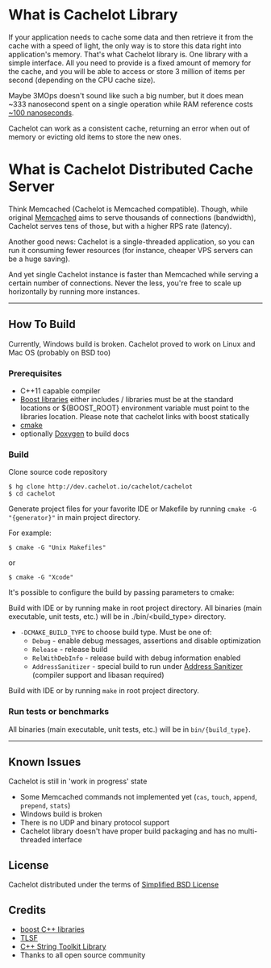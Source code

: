 # What is Cachelot Library #
If your application needs to cache some data and then retrieve it from the cache with a speed of light, the only way is to store this data right into application's memory. That's what Cachelot library is.
One library with a simple interface. All you need to provide is a fixed amount of memory for the cache, and you will be able to access or store 3 million of items per second (depending on the CPU cache size).

Maybe 3MOps doesn't sound like such a big number, but it does mean ~333 nanosecond spent on a single operation while RAM reference costs [~100 nanoseconds](http://www.eecs.berkeley.edu/~rcs/research/interactive_latency.html).

Cachelot can work as a consistent cache, returning an error when out of memory or evicting old items to store the new ones.

# What is Cachelot Distributed Cache Server #
Think Memcached (Cachelot is Memcached compatible). Though, while original [Memcached](http://memcached.org) aims to serve thousands of connections (bandwidth), Cachelot serves tens of those, but with a higher RPS rate (latency).

Another good news: Cachelot is a single-threaded application, so you can run it consuming fewer resources (for instance, cheaper VPS servers can be a huge saving).

And yet single Cachelot instance is faster than Memcached while serving a certain number of connections. Never the less, you're free to scale up horizontally by running more instances.

* * *

## How To Build ##
Currently, Windows build is broken. Cachelot proved to work on Linux and Mac OS (probably on BSD too)

### Prerequisites ###

 * C++11 capable compiler
 * [Boost libraries](http://boost.org/) either includes / libraries must be at the standard locations or ${BOOST_ROOT} environment variable must point to the libraries location. Please note that cachelot links with boost statically
 * [cmake](http://cmake.org/)
 * optionally [Doxygen](http://doxygen.org/) to build docs

### Build ###

Clone source code repository

    $ hg clone http://dev.cachelot.io/cachelot/cachelot
    $ cd cachelot

Generate project files for your favorite IDE or Makefile by running `cmake -G "{generator}"` in main project directory.

For example:

    $ cmake -G "Unix Makefiles"

or

    $ cmake -G "Xcode"

It's possible to configure the build by passing parameters to cmake:

Build with IDE or by running make in root project directory. All binaries (main executable, unit tests, etc.) will be in ./bin/<build_type> directory.


 * `-DCMAKE_BUILD_TYPE` to choose build type.
   Must be one of:
     - `Debug` - enable debug messages, assertions and disable optimization
     - `Release` - release build
     - `RelWithDebInfo` - release build with debug information enabled
     - `AddressSanitizer` - special build to run under [Address Sanitizer](https://code.google.com/p/address-sanitizer/) (compiler support and libasan required)

Build with IDE or by running `make` in root project directory.

### Run tests or benchmarks ###
All binaries (main executable, unit tests, etc.) will be in `bin/{build_type}`.

* * *

## Known Issues ##
 Cachelot is still in 'work in progress' state

 * Some Memcached commands not implemented yet (`cas`, `touch`, `append`, `prepend`, `stats`)
 * Windows build is broken
 * There is no UDP and binary protocol support
 * Cachelot library doesn't have proper build packaging and has no multi-threaded interface

## License ##
Cachelot distributed under the terms of [Simplified BSD License](http://opensource.org/licenses/BSD-2-Clause)

## Credits ##
 * [boost C++ libraries](http://www.boost.org)
 * [TLSF](http://www.gii.upv.es/tlsf/)
 * [C++ String Toolkit Library](http://www.partow.net/programming/strtk/index.html)
 * Thanks to all open source community
